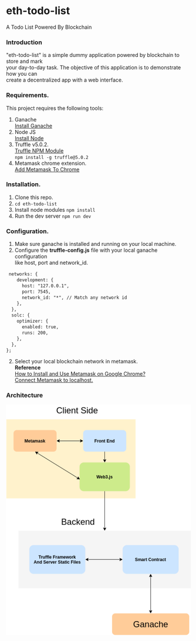 # eth-todo-list
A Todo List Powered By Blockchain

### Introduction
"eth-todo-list" is a simple dummy application powered by blockchain to store and mark\
your day-to-day task. The objective of this application is to demonstrate how you can\
create a decentralized app with a web interface.


### Requirements.
This project requires the following tools:
1. Ganache\
[Install Ganache](https://trufflesuite.com/ganache/)
2. Node JS\
[Install Node](https://nodejs.org/en/)
3. Truffle v5.0.2.\
[Truffle NPM Module](https://www.npmjs.com/package/truffle)\
`npm install -g truffle@5.0.2`
4. Metamask chrome extension.\
[Add Metamask To Chrome](https://chrome.google.com/webstore/detail/metamask/nkbihfbeogaeaoehlefnkodbefgpgknn?hl=en)

### Installation.
1. Clone this repo.
2. `cd eth-todo-list`
3. Install node modules `npm install`
4. Run the dev server `npm run dev`

### Configuration.
1. Make sure ganache is installed and running on your local machine.
2. Configure the **truffle-config.js** file with your local ganache configuration\
like host, port and network_id.
```module.exports = {
 networks: {
    development: {
      host: "127.0.0.1",
      port: 7545,
      network_id: "*", // Match any network id
    },
  },
  solc: {
    optimizer: {
      enabled: true,
      runs: 200,
    },
  },
};
```
2. Select your local blockchain network in metamask.\
**Reference**\
[How to Install and Use Metamask on Google Chrome?](https://www.geeksforgeeks.org/how-to-install-and-use-metamask-on-google-chrome/)\
[Connect Metamask to localhost.](https://asifwaquar.com/connect-metamask-to-localhost/)

### Architecture
![Architecture](src/assets/eth-todo-list.png)



